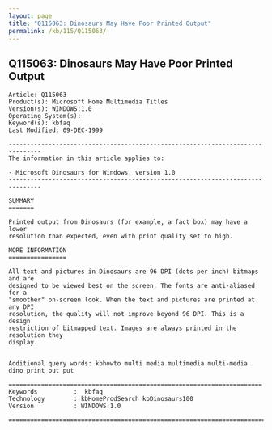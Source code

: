 ```yaml
---
layout: page
title: "Q115063: Dinosaurs May Have Poor Printed Output"
permalink: /kb/115/Q115063/
---
```


## Q115063: Dinosaurs May Have Poor Printed Output

	Article: Q115063
	Product(s): Microsoft Home Multimedia Titles
	Version(s): WINDOWS:1.0
	Operating System(s): 
	Keyword(s): kbfaq
	Last Modified: 09-DEC-1999
	
	-------------------------------------------------------------------------------
	The information in this article applies to:
	
	- Microsoft Dinosaurs for Windows, version 1.0 
	-------------------------------------------------------------------------------
	
	SUMMARY
	=======
	
	Printed output from Dinosaurs (for example, a fact box) may have a lower
	resolution than expected, even with print quality set to high.
	
	MORE INFORMATION
	================
	
	All text and pictures in Dinosaurs are 96 DPI (dots per inch) bitmaps and are
	designed to be viewed best on the screen. The fonts are anti-aliased for a
	"smoother" on-screen look. When the text and pictures are printed at any DPI
	resolution, the quality will not improve beyond 96 DPI. This is a design
	restriction of bitmapped text. Images are always printed in the resolution they
	display.
	
	
	Additional query words: kbhowto multi media multimedia multi-media dino print out put
	
	======================================================================
	Keywords          :  kbfaq
	Technology        : kbHomeProdSearch kbDinosaurs100
	Version           : WINDOWS:1.0
	
	=============================================================================
	
